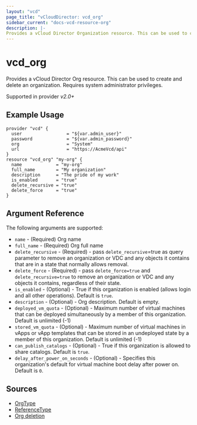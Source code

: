 ```yaml
---
layout: "vcd"
page_title: "vCloudDirector: vcd_org"
sidebar_current: "docs-vcd-resource-org"
description: |-
Provides a vCloud Director Organization resource. This can be used to create and delete an organization.
---
```


# vcd\_org

Provides a vCloud Director Org resource. This can be used to create and delete an organization.
Requires system administrator privileges.

Supported in provider *v2.0+*

## Example Usage

```
provider "vcd" {
  user                 = "${var.admin_user}"
  password             = "${var.admin_password}"
  org                  = "System"
  url                  = "https://AcmeVcd/api"
}
resource "vcd_org" "my-org" {
  name             = "my-org"
  full_name        = "My organization"
  description      = "The pride of my work"
  is_enabled       = "true"
  delete_recursive = "true"
  delete_force     = "true"
}
```

## Argument Reference

The following arguments are supported:

* `name` - (Required) Org name
* `full_name` - (Required) Org full name
* `delete_recursive` - (Required) - pass `delete_recursive`=true as query parameter to remove an organization or VDC and any objects it contains that are in a state that normally allows removal.
* `delete_force` - (Required) - pass `delete_force=true` and `delete_recursive=true` to remove an organization or VDC and any objects it contains, regardless of their state.
* `is_enabled` - (Optional) - True if this organization is enabled (allows login and all other operations). Default is `true`.
* `description` - (Optional) - Org description. Default is empty.
* `deployed_vm_quota` - (Optional) - Maximum number of virtual machines that can be deployed simultaneously by a member of this organization. Default is unlimited (-1)
* `stored_vm_quota` - (Optional) - Maximum number of virtual machines in vApps or vApp templates that can be stored in an undeployed state by a member of this organization. Default is unlimited (-1)
* `can_publish_catalogs` - (Optional) - True if this organization is allowed to share catalogs. Default is `true`.
* `delay_after_power_on_seconds` - (Optional) - Specifies this organization's default for virtual machine boot delay after power on. Default is `0`.

## Sources

* [OrgType](https://code.vmware.com/apis/287/vcloud#/doc/doc/types/OrgType.html)
* [ReferenceType](https://code.vmware.com/apis/287/vcloud#/doc/doc/types/ReferenceType.html)
* [Org deletion](https://code.vmware.com/apis/287/vcloud#/doc/doc/operations/DELETE-Organization.html)
